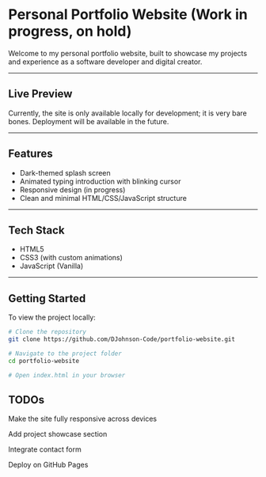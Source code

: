 # Personal Portfolio Website (Work in progress, on hold)

Welcome to my personal portfolio website, built to showcase my projects and experience as a software developer and digital creator.

---

## Live Preview

Currently, the site is only available locally for development; it is very bare bones. Deployment will be available in the future.

---

## Features

- Dark-themed splash screen  
- Animated typing introduction with blinking cursor  
- Responsive design (in progress)  
- Clean and minimal HTML/CSS/JavaScript structure

---

## Tech Stack

- HTML5  
- CSS3 (with custom animations)  
- JavaScript (Vanilla)

---

## Getting Started

To view the project locally:

```bash
# Clone the repository
git clone https://github.com/DJohnson-Code/portfolio-website.git

# Navigate to the project folder
cd portfolio-website

# Open index.html in your browser
```

## TODOs
Make the site fully responsive across devices

Add project showcase section

Integrate contact form

Deploy on GitHub Pages
